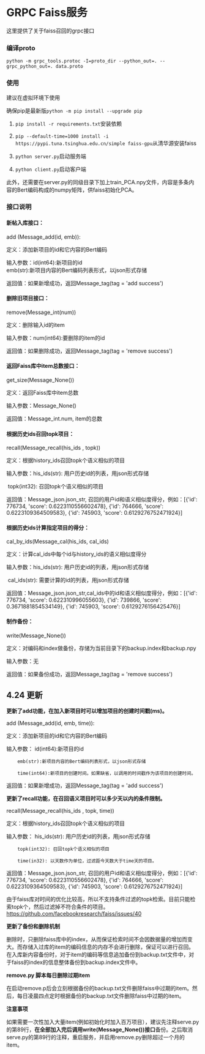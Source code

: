# GRPC Faiss服务

这里提供了关于faiss召回的grpc接口

### 编译proto

```
python -m grpc_tools.protoc -I=proto_dir --python_out=. --grpc_python_out=. data.proto
```

### 使用

建议在虚拟环境下使用

确保pip是最新版`python -m pip install --upgrade pip`

1. `pip install -r requirements.txt`安装依赖
2. `pip --default-time=1000 install -i https://pypi.tuna.tsinghua.edu.cn/simple faiss-gpu`从清华源安装faiss

2. `python server.py`启动服务端
3. `python client.py`启动客户端

此外，还需要在server.py的同级目录下加上train_PCA.npy文件，内容是多条内容的Bert编码构成的numpy矩阵，供faiss初始化PCA。

### 接口说明

#### 新帖入库接口：

add (Message_add(id, emb)):

定义：添加新项目的id和它内容的Bert编码

输入参数：id(int64):新项目的id              
        emb(str):新项目内容的Bert编码列表形式，以json形式存储

返回值：如果新增成功，返回Message_tag(tag = 'add success')



#### 删除旧项目接口：

remove(Message_int(num))

定义：删除输入id的item

输入参数：num(int64):要删除的item的id

返回值：如果删除成功，返回Message_tag(tag = 'remove success')



#### 返回Faiss库中item总数接口：

get_size(Message_None())

定义：返回Faiss库中item总数

输入参数：Message_None()

返回值：Message_int.num, item的总数



#### 根据历史ids召回topk项目：

recall(Message_recall(his_ids , topk))

定义：根据history_ids召回topk个语义相似的项目

输入参数：his_ids(str): 用户历史id的列表，用json形式存储

​				   topk(int32): 召回topk个语义相似的项目

返回值：Message_json.json_str, 召回的用户id和语义相似度得分，例如：[{'id': 776734, 'score': 0.6223110556602478}, {'id': 764666, 'score': 0.6223109364509583}, {'id': 745903, 'score': 0.6129276752471924}]



#### 根据历史ids计算指定项目的得分：

cal_by_ids(Message_cal(his_ids, cal_ids)

定义：计算cal_ids中每个id与history_ids的语义相似度得分

输入参数：his_ids(str): 用户历史id的列表，用json形式存储

​				   cal_ids(str): 需要计算的id的列表，用json形式存储

返回值：Message_json.json_str,cal_ids中的id和语义相似度得分，例如：[{'id': 776734, 'score': 0.622310996055603}, {'id': 739866, 'score': 0.3671881854534149}, {'id': 745903, 'score': 0.6129276156425476}]

#### 制作备份：

write(Message_None())

定义：对编码和index做备份，存储为当前目录下的backup.index和backup.npy

输入参数：无

返回值：如果备份成功，返回Message_tag(tag = 'remove success')


## 4.24 更新

**更新了add功能，在加入新项目时可以增加项目的创建时间戳(ms)。**

add (Message_add(id, emb, time)):

定义：添加新项目的id和它内容的Bert编码

输入参数：
        id(int64):新项目的id

        emb(str):新项目内容的Bert编码列表形式，以json形式存储
        
        time(int64):新项目的创建时间。如果缺省，以调用的时间戳作为该项目的创建时间。          

返回值：如果新增成功，返回Message_tag(tag = 'add success')


**更新了recall功能，在召回语义项目时可以多少天以内的条件限制。**

recall(Message_recall(his_ids , topk, time))

定义：根据history_ids召回topk个语义相似的项目

输入参数：
        his_ids(str): 用户历史id的列表，用json形式存储

        topk(int32): 召回topk个语义相似的项目
        
        time(in32): 以天数作为单位，过滤距今天数大于time天的项目。

返回值：Message_json.json_str, 召回的用户id和语义相似度得分，例如：[{'id': 776734, 'score': 0.6223110556602478}, {'id': 764666, 'score': 0.6223109364509583}, {'id': 745903, 'score': 0.6129276752471924}]

由于faiss库对时间的优化比较高，所以不支持条件过滤的topk检索。目前只能检索topk个，然后过滤掉不符合条件的项目。https://github.com/facebookresearch/faiss/issues/40

**更新了备份和删除机制**

删除时，只删除faiss库中的index，从而保证检索时间不会因数据量的增加而变大。而存储入过库的item的编码信息的内存不会进行删除，保证可以进行召回。在入库新内容备份时，对于item的编码等信息追加备份到backup.txt文件中，对于faiss的index的信息整体备份到backup.index文件中。

**remove.py 脚本每日删除过期item**

在启动remove.p后会立刻根据备份的backup.txt文件删除faiss中过期的item。然后，每日凌晨四点定时根据备份的backup.txt文件删除faiss中过期的item。

**注意事项**

如果需要一次性加入大量item(例如初始化时加入百万项目），建议先注释serve.py的第89行，**在全部加入完后调用write(Message_None())接口**备份。之后取消serve.py的第89行的注释，重启服务，并启用remove.py删除超过一个月的item。



